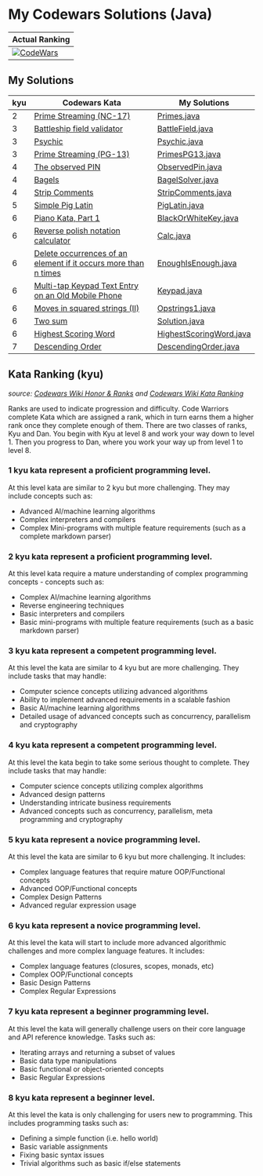 # My Codewars Solutions (Java)

| Actual Ranking |
| --- |
| [![CodeWars](https://www.codewars.com/users/Pretkej/badges/large)](https://www.codewars.com/users/Pretkej) |
## My Solutions
| kyu | Codewars Kata | My Solutions |
| --- | --- | --- |
| 2 | [Prime Streaming (NC-17)](https://www.codewars.com/kata/59122604e5bc240817000016) | [Primes.java](https://github.com/ITrepka/codewars/blob/master/src/main/java/exercises/Primes.java) |
| 3 | [Battleship field validator](https://www.codewars.com/kata/52bb6539a4cf1b12d90005b7) | [BattleField.java](https://github.com/ITrepka/codewars/blob/master/src/main/java/exercises/BattleField.java) |
| 3 | [Psychic](https://www.codewars.com/kata/54bd79a7956834e767001357) | [Psychic.java](https://github.com/ITrepka/codewars/blob/master/src/main/java/exercises/Psychic.java) |
| 3 | [Prime Streaming (PG-13)](https://www.codewars.com/kata/5519a584a73e70fa570005f5) | [PrimesPG13.java](https://github.com/ITrepka/codewars/blob/master/src/main/java/exercises/PrimesPG13.java) |
| 4 | [The observed PIN](https://www.codewars.com/kata/5263c6999e0f40dee200059d) | [ObservedPin.java](https://github.com/ITrepka/codewars/blob/master/src/main/java/exercises/ObservedPin.java) |
| 4 | [Bagels](https://www.codewars.com/kata/54bd6b4c956834c9870001a1) | [BagelSolver.java](https://github.com/ITrepka/codewars/blob/master/src/main/java/exercises/BagelSolver.java) |
| 4 | [Strip Comments](https://www.codewars.com/kata/51c8e37cee245da6b40000bd) | [StripComments.java](https://github.com/ITrepka/codewars/blob/master/src/main/java/exercises/StripComments.java) |
| 5 | [Simple Pig Latin](https://www.codewars.com/kata/520b9d2ad5c005041100000f) | [PigLatin.java](https://github.com/ITrepka/codewars/blob/master/src/main/java/exercises/PigLatin.java) |
| 6 | [Piano Kata, Part 1](https://www.codewars.com/kata/589273272fab865136000108) | [BlackOrWhiteKey.java](https://github.com/ITrepka/codewars/blob/master/src/main/java/exercises/BlackOrWhiteKey.java) |
| 6 | [Reverse polish notation calculator](https://www.codewars.com/kata/52f78966747862fc9a0009ae) | [Calc.java](https://github.com/ITrepka/codewars/blob/master/src/main/java/exercises/Calc.java) |
| 6 | [Delete occurrences of an element if it occurs more than n times](https://www.codewars.com/kata/554ca54ffa7d91b236000023) | [EnoughIsEnough.java](https://github.com/ITrepka/codewars/blob/master/src/main/java/exercises/EnoughIsEnough.java) |
| 6 | [Multi-tap Keypad Text Entry on an Old Mobile Phone](https://www.codewars.com/kata/54a2e93b22d236498400134b) | [Keypad.java](https://github.com/ITrepka/codewars/blob/master/src/main/java/exercises/Keypad.java) |
| 6 | [Moves in squared strings (II)](https://www.codewars.com/kata/56dbe7f113c2f63570000b86) | [Opstrings1.java](https://github.com/ITrepka/codewars/blob/master/src/main/java/exercises/Opstrings1.java) |
| 6 | [Two sum](https://www.codewars.com/kata/52c31f8e6605bcc646000082) | [Solution.java](https://github.com/ITrepka/codewars/blob/master/src/main/java/exercises/Solution.java) |
| 6 | [Highest Scoring Word](https://www.codewars.com/kata/57eb8fcdf670e99d9b000272) | [HighestScoringWord.java](https://github.com/ITrepka/codewars/blob/master/src/main/java/exercises/HighestScoringWord.java) |
| 7 | [Descending Order](https://www.codewars.com/kata/5467e4d82edf8bbf40000155) | [DescendingOrder.java](https://github.com/ITrepka/codewars/blob/master/src/main/java/exercises/DescendingOrder.java) |


## Kata Ranking (kyu)
*source: [Codewars Wiki Honor & Ranks](https://github.com/Codewars/codewars.com/wiki/Honor-&-Ranks) and [Codewars Wiki Kata Ranking](https://github.com/Codewars/codewars.com/wiki/Kata-Ranking)*

Ranks are used to indicate progression and difficulty. Code Warriors complete Kata which are assigned a rank, which in turn earns them a higher rank once they complete enough of them. There are two classes of ranks, Kyu and Dan. You begin with Kyu at level 8 and work your way down to level 1. Then you progress to Dan, where you work your way up from level 1 to level 8.


### **1 kyu** kata represent a proficient programming level.

At this level kata are similar to 2 kyu but more challenging. They may include concepts such as:
* Advanced AI/machine learning algorithms
* Complex interpreters and compilers
* Complex Mini-programs with multiple feature requirements (such as a complete markdown parser)

### **2 kyu** kata represent a proficient programming level.

At this level kata require a mature understanding of complex programming concepts - concepts such as:
* Complex AI/machine learning algorithms
* Reverse engineering techniques
* Basic interpreters and compilers
* Basic mini-programs with multiple feature requirements (such as a basic markdown parser)

### **3 kyu** kata represent a competent programming level.

At this level the kata are similar to 4 kyu but are more challenging. They include tasks that may handle:
* Computer science concepts utilizing advanced algorithms
* Ability to implement advanced requirements in a scalable fashion
* Basic AI/machine learning algorithms
* Detailed usage of advanced concepts such as concurrency, parallelism and cryptography

### **4 kyu** kata represent a competent programming level.

At this level the kata begin to take some serious thought to complete. They include tasks that may handle:
* Computer science concepts utilizing complex algorithms
* Advanced design patterns
* Understanding intricate business requirements
* Advanced concepts such as concurrency, parallelism, meta programming and cryptography

### **5 kyu** kata represent a novice programming level.

At this level the kata are similar to 6 kyu but more challenging. It includes:
* Complex language features that require mature OOP/Functional concepts
* Advanced OOP/Functional concepts
* Complex Design Patterns
* Advanced regular expression usage

### **6 kyu** kata represent a novice programming level.

At this level the kata will start to include more advanced algorithmic challenges and more complex language features. It includes:
* Complex language features (closures, scopes, monads, etc)
* Complex OOP/Functional concepts
* Basic Design Patterns
* Complex Regular Expressions

### **7 kyu** kata represent a beginner programming level.

At this level the kata will generally challenge users on their core language and API reference knowledge. Tasks such as:
* Iterating arrays and returning a subset of values
* Basic data type manipulations
* Basic functional or object-oriented concepts
* Basic Regular Expressions

### **8 kyu** kata represent a beginner level.

At this level the kata is only challenging for users new to programming. This includes programming tasks such as:
* Defining a simple function (i.e. hello world)
* Basic variable assignments
* Fixing basic syntax issues
* Trivial algorithms such as basic if/else statements
